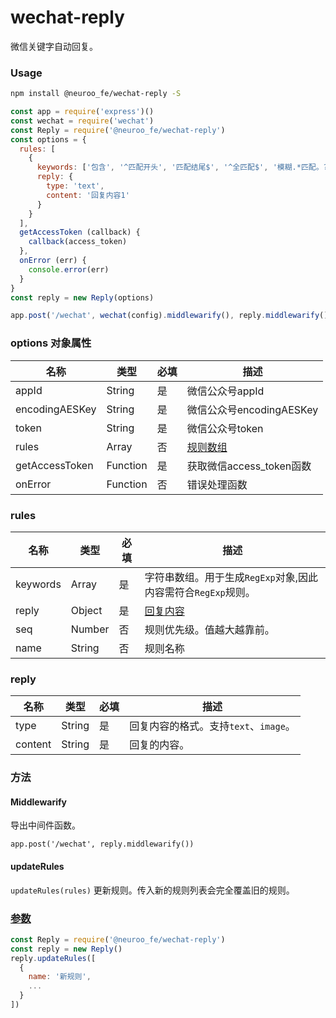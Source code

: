 # wechat-reply

微信关键字自动回复。

### Usage

```bash
npm install @neuroo_fe/wechat-reply -S
```

```javascript
const app = require('express')()
const wechat = require('wechat')
const Reply = require('@neuroo_fe/wechat-reply')
const options = {
  rules: [
    {
      keywords: ['包含', '^匹配开头', '匹配结尾$', '^全匹配$', '模糊.*匹配。?'],
      reply: {
        type: 'text',
        content: '回复内容1'
      }
    }
  ],
  getAccessToken (callback) {
    callback(access_token)
  },
  onError (err) {
    console.error(err)
  }
}
const reply = new Reply(options)

app.post('/wechat', wechat(config).middlewarify(), reply.middlewarify())
```

### options 对象属性

| 名称             | 类型       | 必填   | 描述                  |
| -------------- | -------- | ---- | ------------------- |
| appId          | String   | 是    | 微信公众号appId          |
| encodingAESKey | String   | 是    | 微信公众号encodingAESKey |
| token          | String   | 是    | 微信公众号token          |
| rules          | Array    | 否    | [规则数组](#rules)      |
| getAccessToken | Function | 是    | 获取微信access_token函数  |
| onError        | Function | 否    | 错误处理函数              |

### rules

| 名称       | 类型     | 必填   | 描述                                      |
| -------- | ------ | ---- | --------------------------------------- |
| keywords | Array  | 是    | 字符串数组。用于生成`RegExp`对象,因此内容需符合`RegExp`规则。 |
| reply    | Object | 是    | [回复内容](#reply)                          |
| seq      | Number | 否    | 规则优先级。值越大越靠前。                           |
| name     | String | 否    | 规则名称                                    |

### reply

| 名称      | 类型     | 必填   | 描述                        |
| ------- | ------ | ---- | ------------------------- |
| type    | String | 是    | 回复内容的格式。支持`text`、`image`。 |
| content | String | 是    | 回复的内容。                    |

### 方法

#### Middlewarify

导出中间件函数。

```
app.post('/wechat', reply.middlewarify())
```

#### updateRules

`updateRules(rules)` 更新规则。传入新的规则列表会完全覆盖旧的规则。

### [参数](#rules)

```javascript
const Reply = require('@neuroo_fe/wechat-reply')
const reply = new Reply()
reply.updateRules([
  {
    name: '新规则',
    ...
  }
])
```